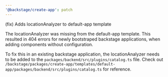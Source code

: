 ```yaml
---
'@backstage/create-app': patch
---
```


(fix) Adds locationAnalyzer to default-app template

The locationAnalyzer was missing from the default-app template.
This resulted in 404 errors for newly bootstraped backstage applications, when adding components without configuration.

To fix this in an existing backstage application, the locationAnalyzer needs to be added to the `packages/backend/src/plugins/catalog.ts` file.
Check out `/backstage/packages/create-app/templates/default-app/packages/backend/src/plugins/catalog.ts` for reference.
